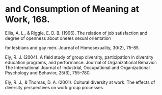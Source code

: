 # and Consumption of Meaning at Work, 168.

Ellis, A. L., & Riggle, E. D. B. (1996). The relation of job satisfaction and degree of openness about oneæs sexual orientation

for lesbians and gay men. Journal of Homosexuality, 30(2), 75–85.

Ely, R. J. (2004). A field study of group diversity, participation in diversity education programs, and performance. Journal of Organizational Behavior: The International Journal of Industrial, Occupational and Organizational Psychology and Behavior, 25(6), 755–780.

Ely, R. J., & Thomas, D. A. (2001). Cultural diversity at work: The effects of diversity perspectives on work group processes